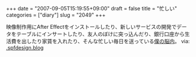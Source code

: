 +++
date = "2007-09-05T15:19:55+09:00"
draft = false
title = "忙しい"
categories = ["diary"]
slug = "2049"
+++

映像制作用にAfter Effectをインストールしたり、新しいサービスの開発でデータをテーブルにインサートしたり、友人のぼけに突っ込んだり、銀行口座から生活費を出したり家賃を入れたり、そんな忙しい毎日を送っている<a href="http://usokomaker.net/?a=Maker&oo=%B2%C8%C6%FE%B0%EC%BF%BF" target="_blank">僕の脳内</a>。
via: <a href="http://spfdesign.com/blog/" target="_blank">.spfdesign.blog</a>

